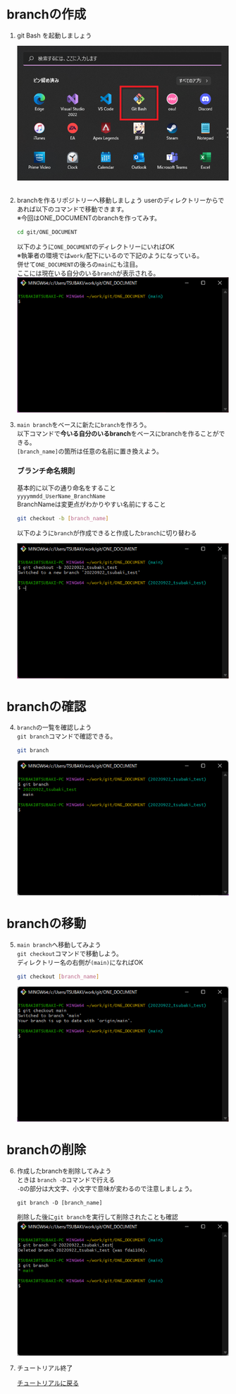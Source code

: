 # branchの作成

1. git Bash を起動しましょう
   
   ![hoge](../Image/execute_git_bash.png) <br><br>

2. branchを作るリポジトリーへ移動しましょう
userのディレクトリーからであれば以下のコマンドで移動できます。<br>
※今回はONE_DOCUMENTのbranchを作ってみす。<br>

   ```sh
   cd git/ONE_DOCUMENT
   ```
   以下のように`ONE_DOCUMENT`のディレクトリーにいればOK<br>
   ※執筆者の環境では`work/`配下にいるので下記のようになっている。<br>
   併せて`ONE_DOCUMENT`の後ろの`main`にも注目。<br>
   ここには現在いる自分のいる`branch`が表示される。
   ![hoge](../Image/cd_repository.png)

3. `main branch`をベースに新たに`branch`を作ろう。<br>
   以下コマンドで**今いる自分のいるbranch**をベースにbranchを作ることができる。 <br>
   `[branch_name]`の箇所は任意の名前に置き換えよう。
   ### ブランチ命名規則 <br>
   基本的に以下の通り命名をすること<br>
   `yyyymmdd_UserName_BranchName`<br>
   BranchNameは変更点がわかりやすい名前にすること<br>


   ```sh
   git checkout -b [branch_name]
   ```
   以下のように`branch`が作成できると作成した`branch`に切り替わる<br>

   ![hoge](../Image/checkout_mk_branch.png)

# branchの確認
4. `branch`の一覧を確認しよう<br>
   `git branch`コマンドで確認できる。
   ```sh
   git branch
   ```
   ![hoge](../Image/show_branch.png)

# branchの移動
5. `main branch`へ移動してみよう<br>
   `git checkout`コマンドで移動しよう。<br>
   ディレクトリー名の右側が`(main)`になればOK
   ```sh
   git checkout [branch_name]
   ```
   ![hoge](../Image/switch_branch.png)

# branchの削除
6. 作成したbranchを削除してみよう<br>
   ときは `branch -D`コマンドで行える<br>
   `-D`の部分は大文字、小文字で意味が変わるので注意しましょう。
   ```
   git branch -D [branch_name]
   ```
   削除した後に`git branch`を実行して削除されたことも確認
   ![hoge](../Image/delete_branch.png)


7. チュートリアル終了
   
   [チュートリアルに戻る](../Read_Me.md#チュートリアル)
   